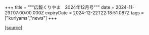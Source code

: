 +++
title = """広報くりやま　2024年12月号"""
date = 2024-11-29T07:00:00.000Z
expiryDate = 2024-12-22T22:18:51.087Z
tags = ["kuriyama","news"]
+++


[[source]](https://www.town.kuriyama.hokkaido.jp/site/koho/29562.html)

